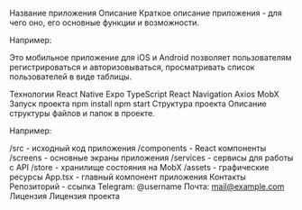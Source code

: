Название приложения
Описание
Краткое описание приложения - для чего оно, его основные функции и возможности.

Например:

Это мобильное приложение для iOS и Android позволяет пользователям регистрироваться и авторизовываться, просматривать список пользователей в виде таблицы.

Технологии
React Native
Expo
TypeScript
React Navigation
Axios
MobX
Запуск проекта
npm install
npm start
Структура проекта
Описание структуры файлов и папок в проекте.

Например:

/src - исходный код приложения
/components - React компоненты
/screens - основные экраны приложения
/services - сервисы для работы с API
/store - хранилище состояния на MobX
/assets - графические ресурсы
App.tsx - главный компонент приложения
Контакты
Репозиторий - ссылка
Telegram: @username
Почта: mail@example.com
Лицензия
Лицензия проекта